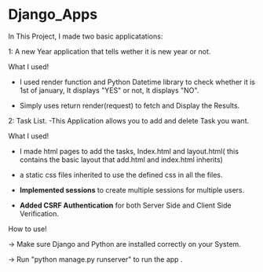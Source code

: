 # Django_Apps


In This Project, I made two basic applicatations:

1: A new Year application that tells wether it is new year or not.

  What I used!
  
 - I used render function and Python Datetime library to check whether it is 1st of january, It displays "YES" or not, It displays "NO".

 - Simply uses return render(request) to fetch and Display the Results.


2: Task List.
-This Application allows you to add and delete Task you want.

  What I used!
  
 - I made html pages to add the tasks, Index.html and layout.html( this contains the basic layout that add.html and index.html inherits)

 - a static css files inherited to use the defined css in all the files.

 - **Implemented sessions** to create multiple sessions for multiple users.
   
 - **Added CSRF Authentication** for both Server Side and Client Side Verification.

How to use!

-> Make sure Django and Python are installed correctly on your System.

-> Run "python manage.py runserver" to run the app .
